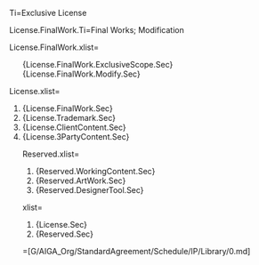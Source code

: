 Ti=Exclusive License

License.FinalWork.Ti=Final Works; Modification

License.FinalWork.xlist=<ul type=none><li>{License.FinalWork.ExclusiveScope.Sec}</li><li>{License.FinalWork.Modify.Sec}</li></ul>

License.xlist=<ol><li>{License.FinalWork.Sec}</li><li>{License.Trademark.Sec}</li><li>{License.ClientContent.Sec}</li><li>{License.3PartyContent.Sec}</li>

Reserved.xlist=<ol><li>{Reserved.WorkingContent.Sec}</li><li>{Reserved.ArtWork.Sec}</li><li>{Reserved.DesignerTool.Sec}</li></ol>

xlist=<ol><li>{License.Sec}</li><li>{Reserved.Sec}</li></ol>

=[G/AIGA_Org/StandardAgreement/Schedule/IP/Library/0.md]
